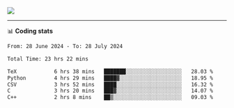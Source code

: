 <picture>
  <source
  srcset="https://github-readme-stats.vercel.app/api?username=sant0s12&show_icons=true&theme=dark"
  media="(prefers-color-scheme: dark)"
  />
  <source
  srcset="https://github-readme-stats.vercel.app/api?username=sant0s12&show_icons=true"
  media="(prefers-color-scheme: light)"
  />
  <img src="https://github-readme-stats.vercel.app/api?username=sant0s12&show_icons=true" />
</picture>

---

📊 **Coding stats**

<!--START_SECTION:waka-->

```txt
From: 28 June 2024 - To: 28 July 2024

Total Time: 23 hrs 22 mins

TeX            6 hrs 38 mins   ███████░░░░░░░░░░░░░░░░░░   28.03 %
Python         4 hrs 29 mins   ████▓░░░░░░░░░░░░░░░░░░░░   18.95 %
CSV            3 hrs 52 mins   ████░░░░░░░░░░░░░░░░░░░░░   16.32 %
C              3 hrs 20 mins   ███▓░░░░░░░░░░░░░░░░░░░░░   14.07 %
C++            2 hrs 8 mins    ██▒░░░░░░░░░░░░░░░░░░░░░░   09.03 %
```

<!--END_SECTION:waka-->
